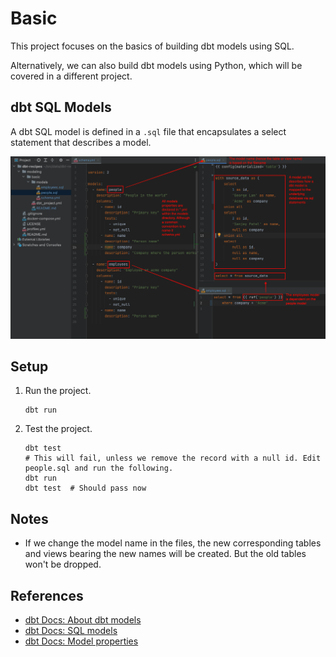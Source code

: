 # Basic

This project focuses on the basics of building dbt models using SQL.

Alternatively, we can also build dbt models using Python, which will be covered in a different project.

## dbt SQL Models

A dbt SQL model is defined in a `.sql` file that encapsulates a select statement that describes a model.

![Model files](images/model_files.png)

## Setup

1. Run the project.

   ```shell
   dbt run
   ```

1. Test the project.

   ```shell
   dbt test
   # This will fail, unless we remove the record with a null id. Edit people.sql and run the following.
   dbt run
   dbt test  # Should pass now
   ```

## Notes

* If we change the model name in the files, the new corresponding tables and views bearing the new names will be created. But the old tables won't be dropped. 

## References

* [dbt Docs: About dbt models](https://docs.getdbt.com/docs/build/models)
* [dbt Docs: SQL models](https://docs.getdbt.com/docs/build/sql-models)
* [dbt Docs: Model properties](https://docs.getdbt.com/reference/model-properties)